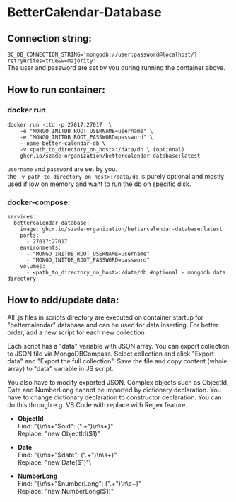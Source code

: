 # BetterCalendar-Database

## Connection string:
`BC_DB_CONNECTION_STRING='mongodb://user:password@localhost/?retryWrites=true&w=majority'`  
The user and password are set by you during running the container above.

## How to run container:

### docker run

```
docker run -itd -p 27017:27017  \
    -e "MONGO_INITDB_ROOT_USERNAME=username" \
    -e "MONGO_INITDB_ROOT_PASSWORD=password" \
    --name better-calendar-db \
    -v <path_to_directory_on_host>:/data/db \ (optional)
    ghcr.io/szade-organization/bettercalendar-database:latest
```
`username` and `password` are set by you.  
the `-v path_to_directory_on_host>:/data/db` is purely optional and mostly used if low on memory and want to run the db on specific disk.  
  
### docker-compose:

```
services:
  bettercalendar-database:
    image: ghcr.io/szade-organization/bettercalendar-database:latest
    ports:
      - 27017:27017
    environments:
      - "MONGO_INITDB_ROOT_USERNAME=username"
      - "MONGO_INITDB_ROOT_PASSWORD=password"
    volumes:
      - <path_to_directory_on_host>:/data/db #optional - mongodb data directory
```

## How to add/update data:

All .js files in scripts directory are executed on container startup for "bettercalendar" database and can be used for data inserting. For better order, add a new script for each new collection

Each script has a "data" variable with JSON array. You can export collection to JSON file via MongoDBCompass. Select collection and click "Export data" and "Export the full collection". Save the file and copy content (whole array) to "data" variable in JS script.

You also have to modify exported JSON. Complex objects such as ObjectId, Date and NumberLong cannot be imported by dictionary declaration. You have to change dictionary declaration to constructor declaration. You can do this through e.g. VS Code with replace with Regex feature.

- **ObjectId**\
Find: "\{\n\s+"\$oid": (".+")\n\s+\}"\
Replace: "new ObjectId($1)"

- **Date**\
Find: "\{\n\s+"\$date": (".+")\n\s+\}"\
Replace: "new Date($1)"\

- **NumberLong**\
Find: "\{\n\s+"\$numberLong": (".+")\n\s+\}"\
Replace: "new NumberLong($1)"
